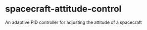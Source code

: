 # spacecraft-attitude-control
An adaptive PID controller for adjusting the attitude of a spacecraft
